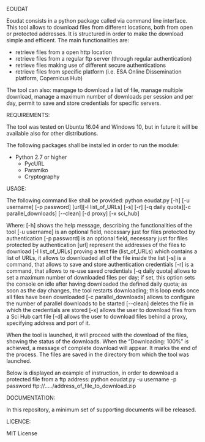 EOUDAT

Eoudat consists in a python package called via command line interface. 
This tool allows to download files from different locations, both from open or protected addresses. It is structured in order to make the download simple and efficent.
The main functionalities are:
- retrieve files from a open http location
- retrieve files from a regular ftp server (through regular authentication)
- retrieve files making use of different secure authentications
- retrieve files from specific platform (i.e. ESA Online Dissemination platform, Copernicus Hub)

The tool can also: mangage to download a list of file, manage multiple download, manage a maximum number of downloads per session and per day, permit to save and store credentials for specific servers.


REQUIREMENTS:

The tool was tested on Ubuntu 16.04 and Windows 10, but in future it will be available also for other distributions.   

The following packages shall be installed in order to run the module:
- Python 2.7 or higher
	- PycURL 
	- Paramiko
	- Cryptography


USAGE:

The following command like shall be provided:
python <installationPath/>eoudat.py [-h] [-u username] [-p password] [url][-l list_of_URLs] [-s] [-r] [-q daily quota][-c parallel_downloads] [--clean] [-d proxy] [-x 	sci_hub] 

Where:
[-h] shows the help message, describing the functionalities of the tool
[-u username] is an optional field, necessary just for files protected by authentication
[-p password] is an optional field, necessary just for files protected by authentication
[url] represent the addresses of the files to download
[-l list_of_URLs] proving a text file (list_of_URLs) which contains a list of URLs, it allows to downloaded all of the file inside the list
[-s] is a command, that allows to save and store authentication credentials
[-r] is a command, that allows to re-use saved credentials
[-q daily quota] allows to set a maximum number of downloaded files per day; if set, this option sets the console on idle after having downloaded the defined daily quota; as soon as the day changes, the tool restarts downloading; this loop ends once all files have been downloaded 
[-c parallel_downloads] allows to configure the number of parallel downloads to be started
[--clean] deletes the file in which the credentials are stored
[-x] allows the user to download files from a Sci Hub cart file
[-d] allows the user to download files behind a proxy, specifying address and port of it.


When the tool is launched, it will proceed with the download of the files, showing the status of the downloads. When the “Downloading: 100%” is achieved, a message of complete download will appear. It marks the end of the process.
The files are saved in the directory from which the tool was launched.

Below is displayed an example of instruction, in order to download a protected file from a ftp address:
python <installationPath/>eoudat.py -u username -p password ftp://...../address_of_file_to_download.zip

DOCUMENTATION:

In this repository, a minimum set of supporting documents will be released.


LICENCE:

MIT License
